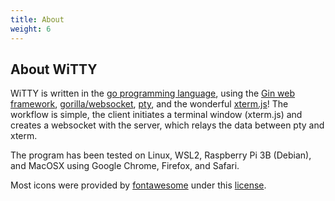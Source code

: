 ```yaml
---
title: About
weight: 6
---
```


## About WiTTY

WiTTY is written in the [go programming language](https://go.dev/), using the 
[Gin web framework](https://github.com/gin-gonic/gin), [gorilla/websocket](https://github.com/gorilla/websocket), [pty](https://github.com/creack/pty), and the wonderful [xterm.js](https://xtermjs.org/)!
The workflow is simple, the client initiates a terminal 
window (xterm.js) and creates a websocket with the server, which relays the data between pty and xterm. 

The program has been tested on Linux, WSL2, Raspberry Pi 3B (Debian), and MacOSX using Google Chrome, Firefox, and Safari.

Most icons were provided by [fontawesome](https://fontawesome.com/) under this [license](https://fontawesome.com/license).